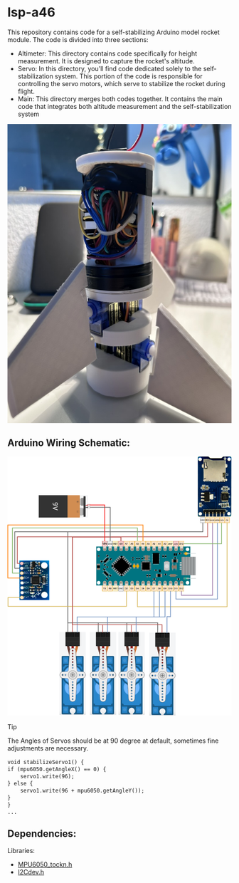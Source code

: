 # lsp-a46
This repository contains code for a self-stabilizing Arduino model rocket module. The code is divided into three sections:

- Altimeter: This directory contains code specifically for height measurement. It is designed to capture the rocket's altitude.
- Servo: In this directory, you'll find code dedicated solely to the self-stabilization system. This portion of the code is responsible for controlling the servo motors, which serve to stabilize the rocket during flight.
- Main: This directory merges both codes together. It contains the main code that integrates both altitude measurement and the self-stabilization system

![Modelrocket-Module](/img/module.jpeg)

## Arduino Wiring Schematic:

![Modelrocket-Module](/img/schema.png)


> [!TIP]
> The Angles of Servos should be at 90 degree at default, sometimes fine adjustments are necessary.

    void stabilizeServo1() {
    if (mpu6050.getAngleX() == 0) {
        servo1.write(96);
    } else {
        servo1.write(96 + mpu6050.getAngleY());
    }
    }
    ...


## Dependencies:
Libraries:
- [MPU6050_tockn.h](https://github.com/tockn/MPU6050_tockn) 
- [I2Cdev.h](https://github.com/jrowberg/i2cdevlib)
